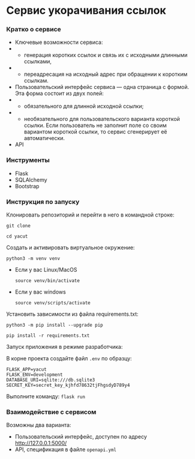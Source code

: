 # Сервис укорачивания ссылок

### Кратко о сервисе
* Ключевые возможности сервиса:
* - генерация коротких ссылок и связь их с исходными длинными ссылками,
* - переадресация на исходный адрес при обращении к коротким ссылкам.
* Пользовательский интерфейс сервиса — одна страница с формой. Эта форма состоит из двух полей:
* - обязательного для длинной исходной ссылки;
* - необязательного для пользовательского варианта короткой ссылки. Если пользователь не заполнит поле со своим вариантом короткой ссылки, то сервис сгенерирует её автоматически.
* API

### Инструменты
- Flask
- SQLAlchemy
- Bootstrap


### Инструкция по запуску
Клонировать репозиторий и перейти в него в командной строке:

```
git clone 
```

```
cd yacut
```

Cоздать и активировать виртуальное окружение:

```
python3 -m venv venv
```

* Если у вас Linux/MacOS

    ```
    source venv/bin/activate
    ```

* Если у вас windows

    ```
    source venv/scripts/activate
    ```

Установить зависимости из файла requirements.txt:

```
python3 -m pip install --upgrade pip
```

```
pip install -r requirements.txt
```

Запуск приложения в режиме разработчика:

В корне проекта создайте файл ```.env``` по образцу:
```
FLASK_APP=yacut
FLASK_ENV=development
DATABASE_URI=sqlite:///db.sqlite3
SECRET_KEY=secret_key_kjhfd78632tjFhgsdyD789y4
```
Выполните команду: ```flask run```

### Взаимодействие с сервисом

Возможны два варианта:
- Пользовательский интерфейс, доступен по адресу http://127.0.0.1:5000/ 
- API, спецификация в файле ```openapi.yml```
